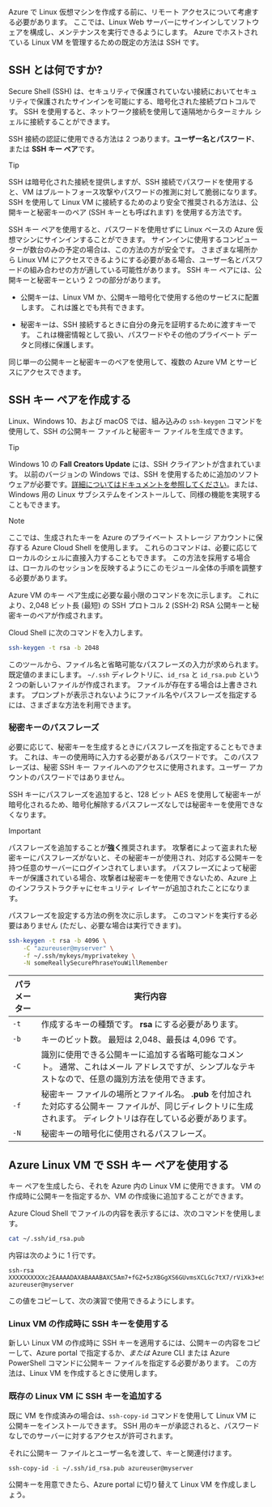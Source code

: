 Azure で Linux 仮想マシンを作成する前に、リモート アクセスについて考慮する必要があります。 ここでは、Linux Web サーバーにサインインしてソフトウェアを構成し、メンテナンスを実行できるようにします。 Azure でホストされている Linux VM を管理するための既定の方法は SSH です。

## <a name="what-is-ssh"></a>SSH とは何ですか?

Secure Shell (SSH) は、セキュリティで保護されていない接続においてセキュリティで保護されたサインインを可能にする、暗号化された接続プロトコルです。 SSH を使用すると、ネットワーク接続を使用して遠隔地からターミナル シェルに接続することができます。

SSH 接続の認証に使用できる方法は 2 つあります。**ユーザー名とパスワード**、または **SSH キー ペア**です。 

> [!TIP]
> SSH は暗号化された接続を提供しますが、SSH 接続でパスワードを使用すると、VM はブルートフォース攻撃やパスワードの推測に対して脆弱になります。 SSH を使用して Linux VM に接続するためのより安全で推奨される方法は、公開キーと秘密キーのペア (SSH キーとも呼ばれます) を使用する方法です。

SSH キー ペアを使用すると、パスワードを使用せずに Linux ベースの Azure 仮想マシンにサインインすることができます。 サインインに使用するコンピューターが数台のみの予定の場合は、この方法の方が安全です。 さまざまな場所から Linux VM にアクセスできるようにする必要がある場合、ユーザー名とパスワードの組み合わせの方が適している可能性があります。 SSH キー ペアには、公開キーと秘密キーという 2 つの部分があります。

* 公開キーは、Linux VM か、公開キー暗号化で使用する他のサービスに配置します。 これは誰とでも共有できます。

* 秘密キーは、SSH 接続するときに自分の身元を証明するために渡すキーです。 これは機密情報として扱い、パスワードやその他のプライベート データと同様に保護します。

同じ単一の公開キーと秘密キーのペアを使用して、複数の Azure VM とサービスにアクセスできます。

## <a name="create-the-ssh-key-pair"></a>SSH キー ペアを作成する

Linux、Windows 10、および macOS では、組み込みの `ssh-keygen` コマンドを使用して、SSH の公開キー ファイルと秘密キー ファイルを生成できます。 

> [!TIP]
> Windows 10 の **Fall Creators Update** には、SSH クライアントが含まれています。 以前のバージョンの Windows では、SSH を使用するために追加のソフトウェアが必要です。[詳細についてはドキュメントを参照してください](https://docs.microsoft.com/azure/virtual-machines/linux/ssh-from-windows)。または、Windows 用の Linux サブシステムをインストールして、同様の機能を実現することもできます。

> [!NOTE]
> ここでは、生成されたキーを Azure のプライベート ストレージ アカウントに保存する Azure Cloud Shell を使用します。 これらのコマンドは、必要に応じてローカルのシェルに直接入力することもできます。 この方法を採用する場合は、ローカルのセッションを反映するようにこのモジュール全体の手順を調整する必要があります。

Azure VM のキー ペア生成に必要な最小限のコマンドを次に示します。 これにより、2,048 ビット長 (最短) の SSH プロトコル 2 (SSH-2) RSA 公開キーと秘密キーのペアが作成されます。 

Cloud Shell に次のコマンドを入力します。

```bash
ssh-keygen -t rsa -b 2048
```

このツールから、ファイル名と省略可能なパスフレーズの入力が求められます。 既定値のままにします。 `~/.ssh` ディレクトリに、`id_rsa` と `id_rsa.pub` という 2 つの新しいファイルが作成されます。 ファイルが存在する場合は上書きされます。 プロンプトが表示されないようにファイル名やパスフレーズを指定するには、さまざまな方法を利用できます。

### <a name="private-key-passphrase"></a>秘密キーのパスフレーズ

必要に応じて、秘密キーを生成するときにパスフレーズを指定することもできます。 これは、キーの使用時に入力する必要があるパスワードです。 このパスフレーズは、秘密 SSH キー ファイルへのアクセスに使用されます。ユーザー アカウントのパスワードではありません。 

SSH キーにパスフレーズを追加すると、128 ビット AES を使用して秘密キーが暗号化されるため、暗号化解除するパスフレーズなしでは秘密キーを使用できなくなります。 

> [!IMPORTANT]
> パスフレーズを追加することが**強く**推奨されます。 攻撃者によって盗まれた秘密キーにパスフレーズがないと、その秘密キーが使用され、対応する公開キーを持つ任意のサーバーにログインされてしまいます。 パスフレーズによって秘密キーが保護されている場合、攻撃者は秘密キーを使用できないため、Azure 上のインフラストラクチャにセキュリティ レイヤーが追加されたことになります。

パスフレーズを設定する方法の例を次に示します。 このコマンドを実行する必要はありません (ただし、必要な場合は実行できます)。

```bash
ssh-keygen -t rsa -b 4096 \
    -C "azureuser@myserver" \
    -f ~/.ssh/mykeys/myprivatekey \
    -N someReallySecurePhraseYouWillRemember
```

| パラメーター | 実行内容 |
|-----------|--------------|
| `-t` | 作成するキーの種類です。 **rsa** にする必要があります。 |
| `-b` | キーのビット数。 最短は 2,048、最長は 4,096 です。 |
| `-C` | 識別に使用できる公開キーに追加する省略可能なコメント。 通常、これはメール アドレスですが、シンプルなテキストなので、任意の識別方法を使用できます。 |
| `-f` | 秘密キー ファイルの場所とファイル名。 **.pub** を付加された対応する公開キー ファイルが、同じディレクトリに生成されます。 ディレクトリは存在している必要があります。 |
| `-N` | 秘密キーの暗号化に使用されるパスフレーズ。 |

## <a name="use-the-ssh-key-pair-with-an-azure-linux-vm"></a>Azure Linux VM で SSH キー ペアを使用する

キー ペアを生成したら、それを Azure 内の Linux VM に使用できます。 VM の作成時に公開キーを指定するか、VM の作成後に追加することができます。 

Azure Cloud Shell でファイルの内容を表示するには、次のコマンドを使用します。

```bash
cat ~/.ssh/id_rsa.pub
```

内容は次のように 1 行です。

```output
ssh-rsa XXXXXXXXXXc2EAAAADAXABAAABAXC5Am7+fGZ+5zXBGgXS6GUvmsXCLGc7tX7/rViXk3+eShZzaXnt75gUmT1I2f75zFn2hlAIDGKWf4g12KWcZxy81TniUOTjUsVlwPymXUXxESL/UfJKfbdstBhTOdy5EG9rYWA0K43SJmwPhH28BpoLfXXXXXGX/ilsXXXXXKgRLiJ2W19MzXHp8z3Lxw7r9wx3HaVlP4XiFv9U4hGcp8RMI1MP1nNesFlOBpG4pV2bJRBTXNXeY4l6F8WZ3C4kuf8XxOo08mXaTpvZ3T1841altmNTZCcPkXuMrBjYSJbA8npoXAXNwiivyoe3X2KMXXXXXdXXXXXXXXXXCXXXXX/ azureuser@myserver
```

この値をコピーして、次の演習で使用できるようにします。

### <a name="use-the-ssh-key-when-creating-a-linux-vm"></a>Linux VM の作成時に SSH キーを使用する

新しい Linux VM の作成時に SSH キーを適用するには、公開キーの内容をコピーして、Azure portal で指定するか、_または_ Azure CLI または Azure PowerShell コマンドに公開キー ファイルを指定する必要があります。 この方法は、Linux VM を作成するときに使用します。

### <a name="add-the-ssh-key-to-an-existing-linux-vm"></a>既存の Linux VM に SSH キーを追加する

既に VM を作成済みの場合は、`ssh-copy-id` コマンドを使用して Linux VM に公開キーをインストールできます。 SSH 用のキーが承認されると、パスワードなしでのサーバーに対するアクセスが許可されます。

それに公開キー ファイルとユーザー名を渡して、キーと関連付けます。

```bash
ssh-copy-id -i ~/.ssh/id_rsa.pub azureuser@myserver
```
公開キーを用意できたら、Azure portal に切り替えて Linux VM を作成しましょう。

